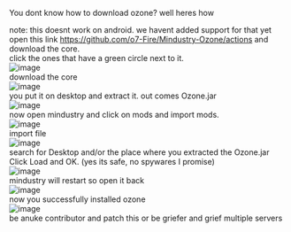 You dont know how to download ozone? well heres how

note: this doesnt work on android. we havent added support for that yet\
open this link https://github.com/o7-Fire/Mindustry-Ozone/actions and download the core.\
click the ones that have a green circle next to it.\
![image](https://user-images.githubusercontent.com/46597698/110272571-7a4d2500-8005-11eb-860c-eba2e3cc47c9.png)\
download the core\
![image](https://user-images.githubusercontent.com/46597698/110272598-8a650480-8005-11eb-8839-184209bb19e5.png)\
you put it on desktop and extract it. out comes Ozone.jar\
![image](https://user-images.githubusercontent.com/46597698/110272662-aec0e100-8005-11eb-8574-50b08c4e6f79.png)\
now open mindustry and click on mods and import mods.\
![image](https://user-images.githubusercontent.com/46597698/110272696-bed8c080-8005-11eb-9100-e93baebde486.png)\
import file\
![image](https://user-images.githubusercontent.com/46597698/110272710-cb5d1900-8005-11eb-82bc-143850fbea6a.png)\
search for Desktop and/or the place where you extracted the Ozone.jar\
Click Load and OK. (yes its safe, no spywares I promise)\
![image](https://user-images.githubusercontent.com/46597698/110272752-e62f8d80-8005-11eb-889e-e2c5842bab1a.png)\
mindustry will restart so open it back\
![image](https://user-images.githubusercontent.com/46597698/110272788-fc3d4e00-8005-11eb-8988-2840c5260c71.png)\
now you successfully installed ozone\
![image](https://user-images.githubusercontent.com/46597698/110272827-11b27800-8006-11eb-9546-cd9263f9da46.png)\
be anuke contributor and patch this or be griefer and grief multiple servers
